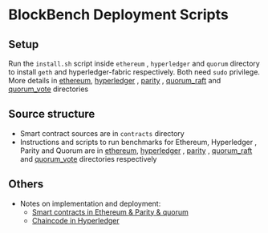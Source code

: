 # BlockBench Deployment Scripts

## Setup
Run the `install.sh` script inside `ethereum` , `hyperledger` and `quorum` directory to install `geth` and
hyperledger-fabric respectively. Both need `sudo` privilege.
More details in [ethereum](ethereum/README.md), [hyperledger](hyperledger/README.md) , [parity](pairty/README.md) , [quorum_raft](quorum_raft/README.md) and [quorum_vote](quorum_vote/README.md) directories

## Source structure
+ Smart contract sources are in `contracts` directory
+ Instructions and scripts to run benchmarks for Ethereum, Hyperledger , Parity and Quorum are in [ethereum](ethereum),
[hyperledger](hyperledger) , [parity](pairty) , [quorum_raft](quorum_raft) and [quorum_vote](quorum_vote) directories respectively

## Others
+ Notes on implementation and deployment:
    + [Smart contracts in Ethereum & Parity & quorum](ethereum/contracts.md)
    + [Chaincode in Hyperledger](hyperledger/contracts.md)
